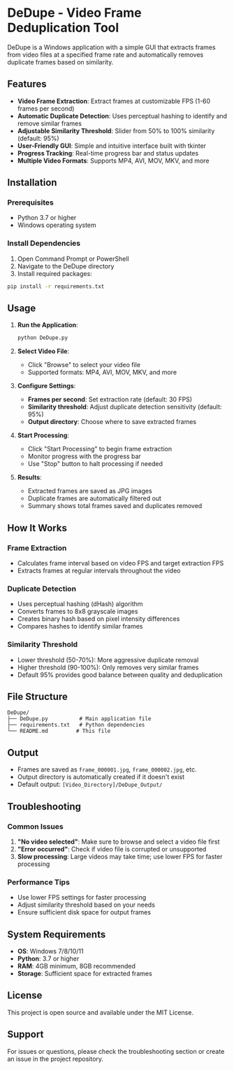 # DeDupe - Video Frame Deduplication Tool

DeDupe is a Windows application with a simple GUI that extracts frames from video files at a specified frame rate and automatically removes duplicate frames based on similarity.

## Features

- **Video Frame Extraction**: Extract frames at customizable FPS (1-60 frames per second)
- **Automatic Duplicate Detection**: Uses perceptual hashing to identify and remove similar frames
- **Adjustable Similarity Threshold**: Slider from 50% to 100% similarity (default: 95%)
- **User-Friendly GUI**: Simple and intuitive interface built with tkinter
- **Progress Tracking**: Real-time progress bar and status updates
- **Multiple Video Formats**: Supports MP4, AVI, MOV, MKV, and more

## Installation

### Prerequisites
- Python 3.7 or higher
- Windows operating system

### Install Dependencies
1. Open Command Prompt or PowerShell
2. Navigate to the DeDupe directory
3. Install required packages:
```bash
pip install -r requirements.txt
```

## Usage

1. **Run the Application**:
   ```bash
   python DeDupe.py
   ```

2. **Select Video File**:
   - Click "Browse" to select your video file
   - Supported formats: MP4, AVI, MOV, MKV, and more

3. **Configure Settings**:
   - **Frames per second**: Set extraction rate (default: 30 FPS)
   - **Similarity threshold**: Adjust duplicate detection sensitivity (default: 95%)
   - **Output directory**: Choose where to save extracted frames

4. **Start Processing**:
   - Click "Start Processing" to begin frame extraction
   - Monitor progress with the progress bar
   - Use "Stop" button to halt processing if needed

5. **Results**:
   - Extracted frames are saved as JPG images
   - Duplicate frames are automatically filtered out
   - Summary shows total frames saved and duplicates removed

## How It Works

### Frame Extraction
- Calculates frame interval based on video FPS and target extraction FPS
- Extracts frames at regular intervals throughout the video

### Duplicate Detection
- Uses perceptual hashing (dHash) algorithm
- Converts frames to 8x8 grayscale images
- Creates binary hash based on pixel intensity differences
- Compares hashes to identify similar frames

### Similarity Threshold
- Lower threshold (50-70%): More aggressive duplicate removal
- Higher threshold (90-100%): Only removes very similar frames
- Default 95% provides good balance between quality and deduplication

## File Structure

```
DeDupe/
├── DeDupe.py          # Main application file
├── requirements.txt   # Python dependencies
└── README.md         # This file
```

## Output

- Frames are saved as `frame_000001.jpg`, `frame_000002.jpg`, etc.
- Output directory is automatically created if it doesn't exist
- Default output: `[Video_Directory]/DeDupe_Output/`

## Troubleshooting

### Common Issues
1. **"No video selected"**: Make sure to browse and select a video file first
2. **"Error occurred"**: Check if video file is corrupted or unsupported
3. **Slow processing**: Large videos may take time; use lower FPS for faster processing

### Performance Tips
- Use lower FPS settings for faster processing
- Adjust similarity threshold based on your needs
- Ensure sufficient disk space for output frames

## System Requirements

- **OS**: Windows 7/8/10/11
- **Python**: 3.7 or higher
- **RAM**: 4GB minimum, 8GB recommended
- **Storage**: Sufficient space for extracted frames

## License

This project is open source and available under the MIT License.

## Support

For issues or questions, please check the troubleshooting section or create an issue in the project repository.